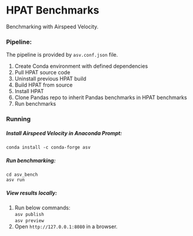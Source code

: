 # HPAT Benchmarks
Benchmarking with Airspeed Velocity.

### Pipeline:
The pipeline is provided by `asv.conf.json` file.
1. Create Conda environment with defined dependencies
2. Pull HPAT source code
3. Uninstall previous HPAT build
4. Build HPAT from source
5. Install HPAT
6. Clone Pandas repo to inherit Pandas benchmarks in HPAT benchmarks
7. Run benchmarks


### Running
##### Install Airspeed Velocity in Anaconda Prompt:
`conda install -c conda-forge asv`

##### Run benchmarking:
`cd asv_bench`<br />
`asv run`

##### View results locally:
1. Run below commands:<br />
`asv publish`<br />
`asv preview`<br />
2. Open `http://127.0.0.1:8080` in a browser.
